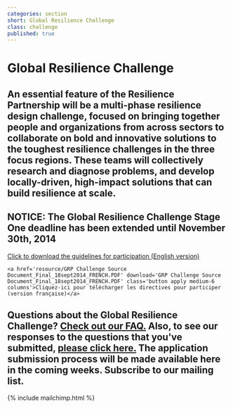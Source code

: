 ```yaml
---
categories: section
short: Global Resilience Challenge
class: challenge
published: true
---
```


# Global Resilience Challenge

## An essential feature of the Resilience Partnership will be a multi-phase resilience design challenge, focused on bringing together people and organizations from across sectors to collaborate on bold and innovative solutions to the toughest resilience challenges in the three focus regions. These teams will collectively research and diagnose problems, and develop locally-driven, high-impact solutions that can build resilience at scale.

## NOTICE: The Global Resilience Challenge Stage One deadline has been extended until November 30th, 2014

<div class='applies row'>
	<a href='resource/GRP_Source_Document.pdf'  class='button apply medium-6 columns'>Click to download the guidelines for participation (English version)</a>

	<a href='resource/GRP Challenge Source Document_Final_18sept2014_FRENCH.PDF' download='GRP Challenge Source Document_Final_18sept2014_FRENCH.PDF' class='button apply medium-6 columns'>Cliquez-ici pour télécharger les directives pour participer (version française)</a>
</div>

## Questions about the Global Resilience Challenge? <a href='resource/FAQ_GlobalResilienceChallenge.pdf' download='FAQ_GlobalResilienceChallenge.pdf'>Check out our FAQ.</a> Also, to see our responses to the questions that you've submitted, <a href='resource/GRP_Challenge_Responses to Challenge Questions_24 Oct 2014_final.pdf' download='GRP_Challenge_Responses to Challenge Questions_24 Oct 2014_final.pdf'>please click here.</a> The application submission process will be made available here in the coming weeks. Subscribe to our mailing list.

{% include mailchimp.html %}